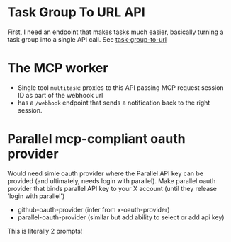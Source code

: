 # Task Group To URL API

First, I need an endpoint that makes tasks much easier, basically turning a task group into a single API call. See [task-group-to-url](task-group-to-url.md)

# The MCP worker

- Single tool `multitask`: proxies to this API passing MCP request session ID as part of the webhook url
- has a `/webhook` endpoint that sends a notification back to the right session.

# Parallel mcp-compliant oauth provider

Would need simle oauth provider where the Parallel API key can be provided (and ultimately, needs login with parallel). Make parallel oauth provider that binds parallel API key to your X account (until they release 'login with parallel')

- github-oauth-provider (infer from x-oauth-provider)
- parallel-oauth-provider (similar but add ability to select or add api key)

This is literally 2 prompts!
